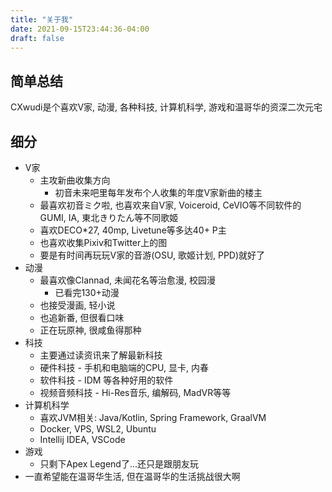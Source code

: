 ```yaml
---
title: "关于我"
date: 2021-09-15T23:44:36-04:00
draft: false
---
```


## 简单总结

CXwudi是个喜欢V家, 动漫, 各种科技, 计算机科学, 游戏和温哥华的资深二次元宅

## 细分

- V家
  - 主攻新曲收集方向
    - 初音未来吧里每年发布个人收集的年度V家新曲的楼主
  - 最喜欢初音ミク啦, 也喜欢来自V家, Voiceroid, CeVIO等不同软件的GUMI, IA, 東北きりたん等不同歌姬
  - 喜欢DECO*27, 40mp, Livetune等多达40+ P主
  - 也喜欢收集Pixiv和Twitter上的图
  - 要是有时间再玩玩V家的音游(OSU, 歌姬计划, PPD)就好了
- 动漫
  - 最喜欢像Clannad, 未闻花名等治愈漫, 校园漫
    - 已看完130+动漫
  - 也接受漫画, 轻小说
  - 也追新番, 但很看口味
  - 正在玩原神, 很咸鱼得那种
- 科技
  - 主要通过读资讯来了解最新科技
  - 硬件科技 - 手机和电脑端的CPU, 显卡, 内春
  - 软件科技 - IDM 等各种好用的软件
  - 视频音频科技 - Hi-Res音乐, 编解码, MadVR等等
- 计算机科学
  - 喜欢JVM相关: Java/Kotlin, Spring Framework, GraalVM
  - Docker, VPS, WSL2, Ubuntu
  - Intellij IDEA, VSCode
- 游戏
  - 只剩下Apex Legend了...还只是跟朋友玩
- 一直希望能在温哥华生活, 但在温哥华的生活挑战很大啊
